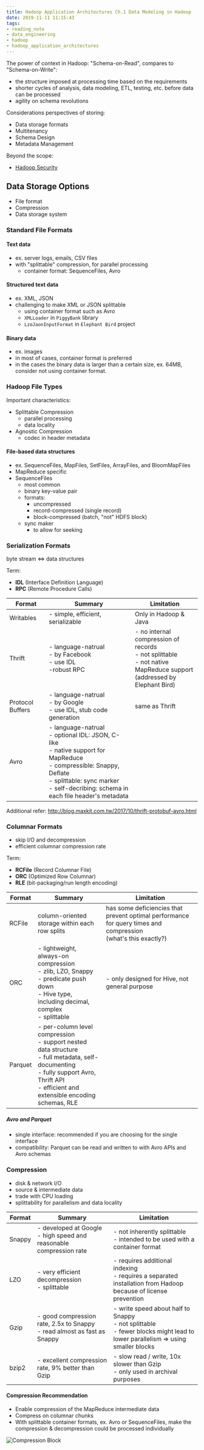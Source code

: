 ```yaml
---
title: Hadoop Application Architectures Ch.1 Data Modeling in Hadoop
date: 2019-11-11 11:15:43
tags:
- reading_note
- data_engineering
- hadoop
- hadoop_application_architectures
---
```


The power of context in Hadoop: "Schema-on-Read", compares to "Schema-on-Write":
- the structure imposed at processing time based on the requirements
- shorter cycles of analysis, data modeling, ETL, testing, etc. before data can be processed
- agility on schema revolutions

Considerations perspectives of storing:
- Data storage formats
- Multitenancy
- Schema Design
- Metadata Management

Beyond the scope:
- [Hadoop Security](http://bit.ly/hadoop-security)

## Data Storage Options

- File format
- Compression
- Data storage system

### Standard File Formats

#### Text data

- ex. server logs, emails, CSV files
- with "splittable" compression, for parallel processing
  - container format: SequenceFiles, Avro

#### Structured text data

- ex. XML, JSON
- challenging to make XML or JSON splittable
  - using container format such as Avro
  - `XMLLoader` in `PiggyBank` library
  - `LzoJaonInputFormat` in `Elephant Bird` project

#### Binary data

- ex. images
- in most of cases, container format is preferred
- in the cases the binary data is larger than a certain size, ex. 64MB, consider not using container format.

### Hadoop File Types

Important characteristics:
- Splittable Compression
  - parallel processing
  - data locality
- Agnostic Compression
  - codec in header metadata

#### File-based data structures

- ex. SequenceFiles, MapFiles, SetFiles, ArrayFiles, and BloomMapFiles
- MapReduce specific
- SequenceFiles
  - most common
  - binary key-value pair
  - formats:
    - uncompressed
    - record-compressed (single record)
    - block-compressed (batch, "not" HDFS block)
  - sync maker
    - to allow for seeking

### Serialization Formats

byte stream <=> data structures

Term:
- **IDL** (Interface Definition Language)
- **RPC** (Remote Procedure Calls)

| Format | Summary | Limitation |
|---|---|---|
| Writables | - simple, efficient, serializable | Only in Hadoop & Java |
| Thrift | - language-natrual <br> - by Facebook <br> - use IDL <br> -robust RPC | - no internal compression of records <br> - not splittable <br> - not native MapReduce support <br> (addressed by Elephant Bird) |
| Protocol Buffers | - language-natrual <br> - by Google <br> - use IDL, stub code generation | same as Thrift |
| Avro | - language-natrual <br> - optional IDL: JSON, C-like <br> - native support for MapReduce <br> - compressible: Snappy, Deflate <br> - splittable: sync marker <br> - self-decribing: schema in each file header's metadata |

Additional refer: http://blog.maxkit.com.tw/2017/10/thrift-protobuf-avro.html

### Columnar Formats

- skip I/O and decompression
- efficient columnar compression rate

Term:
- **RCFile** (Record Columnar File)
- **ORC** (Optimized Row Columnar)
- **RLE** (bit-packaging/run length encoding)

| Format | Summary | Limitation |
|---|---|---|
| RCFile | column-oriented storage within each row splits | has some deficiencies that prevent optimal performance for query times and compression <br> (what's this exactly?) |
| ORC | - lightweight, always-on compression <br> - zlib, LZO, Snappy <br> - predicate push down <br> - Hive type, including decimal, complex <br> - splittable | - only designed for Hive, not general purpose |
| Parquet | - per-column level compression <br> - support nested data structure <br> - full metadata, self-documenting <br> - fully support Avro, Thrift API <br> - efficient and extensible encoding schemas, RLE |  |

##### Avro and Parquet

- single interface: recommended if you are choosing for the single interface
- compatibility: Parquet can be read and written to with Avro APIs and Avro schemas

### Compression

- disk & network I/O
- source & intermediate data
- trade with CPU loading
- splittability for parallelism and data locality

| Format | Summary | Limitation |
|---|---|---|
| Snappy | - developed at Google <br> - high speed and reasonable compression rate | - not inherently splittable <br> - intended to be used with a container format |
| LZO | - very efficient decompression <br> - splittable | - requires additional indexing <br> - requires a separated installation from Hadoop because of license prevention |
| Gzip | - good compression rate, 2.5x to Snappy <br> - read almost as fast as Snappy | - write speed about half to Snappy <br> - not splittable <br> - fewer blocks might lead to lower parallelism => using smaller blocks |
| bzip2 | - excellent compression rate, 9% better than Gzip | - slow read / write, 10x slower than Gzip <br> - only used in archival purposes |

#### Compression Recommendation

- Enable compression of the MapReduce intermediate data
- Compress on columnar chunks
- With splittable container formats, ex. Avro or SequenceFiles, make the compression & decompression could be processed individually

![Compression Block](Hadoop-Application-Architectures-Ch-1-Data-Modeling-in-Hadoop/container_format_and_compression_block.png)
